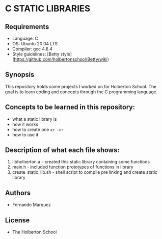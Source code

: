 # C STATIC LIBRARIES

## Requirements
* Language: C
* OS: Ubuntu 20.04 LTS
* Compiler: gcc 4.8.4
* Style guidelines: [Betty style] (https://github.com/holbertonschool/Betty/wiki)

## Synopsis
This repository holds some projects I worked on for Holberton School. The goal is to learn coding and concepts through the C programming language.

## Concepts to be learned in this repository:
* what a static library is
* how it works
* how to create one `ar -cr`
* how to use it

## Description of what each file shows:
1. libholberton.a - created this static library containing some functions
2. main.h - included function prototypes of functions in library
3. create_static_lib.sh - shell script to compile pre linking and create static library

## Authors
* Fernando Marquez

## License
* The Holberton School